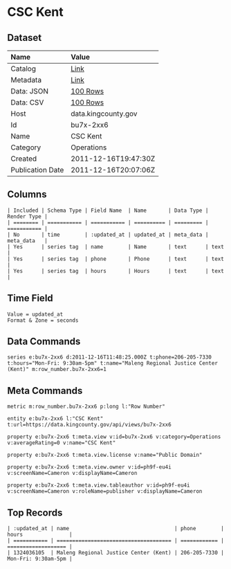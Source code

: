 # CSC Kent

## Dataset

| Name | Value |
| :--- | :---- |
| Catalog | [Link](https://catalog.data.gov/dataset/csc-kent-ed461) |
| Metadata | [Link](https://data.kingcounty.gov/api/views/bu7x-2xx6) |
| Data: JSON | [100 Rows](https://data.kingcounty.gov/api/views/bu7x-2xx6/rows.json?max_rows=100) |
| Data: CSV | [100 Rows](https://data.kingcounty.gov/api/views/bu7x-2xx6/rows.csv?max_rows=100) |
| Host | data.kingcounty.gov |
| Id | bu7x-2xx6 |
| Name | CSC Kent |
| Category | Operations |
| Created | 2011-12-16T19:47:30Z |
| Publication Date | 2011-12-16T20:07:06Z |

## Columns

```ls
| Included | Schema Type | Field Name  | Name       | Data Type | Render Type |
| ======== | =========== | =========== | ========== | ========= | =========== |
| No       | time        | :updated_at | updated_at | meta_data | meta_data   |
| Yes      | series tag  | name        | Name       | text      | text        |
| Yes      | series tag  | phone       | Phone      | text      | text        |
| Yes      | series tag  | hours       | Hours      | text      | text        |
```

## Time Field

```ls
Value = updated_at
Format & Zone = seconds
```

## Data Commands

```ls
series e:bu7x-2xx6 d:2011-12-16T11:48:25.000Z t:phone=206-205-7330 t:hours="Mon-Fri: 9:30am-5pm" t:name="Maleng Regional Justice Center (Kent)" m:row_number.bu7x-2xx6=1
```

## Meta Commands

```ls
metric m:row_number.bu7x-2xx6 p:long l:"Row Number"

entity e:bu7x-2xx6 l:"CSC Kent" t:url=https://data.kingcounty.gov/api/views/bu7x-2xx6

property e:bu7x-2xx6 t:meta.view v:id=bu7x-2xx6 v:category=Operations v:averageRating=0 v:name="CSC Kent"

property e:bu7x-2xx6 t:meta.view.license v:name="Public Domain"

property e:bu7x-2xx6 t:meta.view.owner v:id=ph9f-eu4i v:screenName=Cameron v:displayName=Cameron

property e:bu7x-2xx6 t:meta.view.tableauthor v:id=ph9f-eu4i v:screenName=Cameron v:roleName=publisher v:displayName=Cameron
```

## Top Records

```ls
| :updated_at | name                                  | phone        | hours               | 
| =========== | ===================================== | ============ | =================== | 
| 1324036105  | Maleng Regional Justice Center (Kent) | 206-205-7330 | Mon-Fri: 9:30am-5pm | 
```